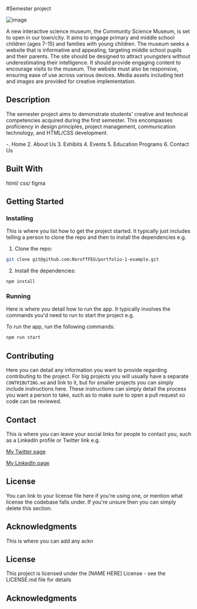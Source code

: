 #Semester project

![image](https://user-images.githubusercontent.com/52622303/164316813-4b12d99f-aeb7-4069-85cf-e72b3a50ac99.png)

A new interactive science museum, the Community Science Museum, is set to open in our town/city. It aims to engage primary and middle school children (ages 7-15) and families with young children. The museum seeks a website that is informative and appealing, targeting middle school pupils and their parents. The site should be designed to attract youngsters without underestimating their intelligence. It should provide engaging content to encourage visits to the museum. The website must also be responsive, ensuring ease of use across various devices. Media assets including text and images are provided for creative implementation.

## Description


The semester project aims to demonstrate students' creative and technical competencies acquired during the first semester. This encompasses proficiency in design principles, project management, communication technology, and HTML/CSS development.

-. Home
2. About Us
3. Exhibits
4. Events
5. Education Programs
6. Contact Us

## Built With

html/ css/ figma


## Getting Started

### Installing

This is where you list how to get the project started. It typically just includes telling a person to clone the repo and then to install the dependencies e.g.

1. Clone the repo:

```bash
git clone git@github.com:NoroffFEU/portfolio-1-example.git
```

2. Install the dependencies:

```
npm install
```

### Running

Here is where you detail how to run the app. It typically involves the commands you'd need to run to start the project e.g.

To run the app, run the following commands:

```bash
npm run start
```

## Contributing

Here you can detail any information you want to provide regarding contributing to the project. For big projects you will usually have a separate `CONTRIBUTING.md` and link to it, but for smaller projects you can simply include instructions here. These instructions can simply detail the process you want a person to take, such as to make sure to open a pull request so code can be reviewed.

## Contact

This is where you can leave your social links for people to contact you, such as a LinkedIn profile or Twitter link e.g.

[My Twitter page](www.twitter.com)

[My LinkedIn page](www.linkedin.com)

## License

You can link to your license file here if you're using one, or mention what license the codebase falls under. If you're unsure then you can simply delete this section.

## Acknowledgments

This is where you can add any ackn

## License

This project is licensed under the [NAME HERE] License - see the LICENSE.md file for details

## Acknowledgments
